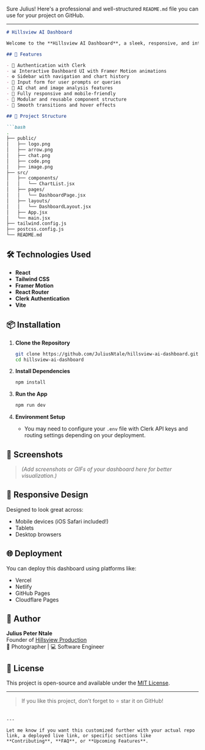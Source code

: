 Sure Julius! Here's a professional and well-structured `README.md` file you can use for your project on GitHub.

---

```markdown
# Hillsview AI Dashboard

Welcome to the **Hillsview AI Dashboard**, a sleek, responsive, and interactive user interface built with React, Tailwind CSS, and Framer Motion. This dashboard allows users to create charts, analyze images, interact with AI features, and access recent chart data. It also integrates authentication via Clerk and provides easy navigation for both desktop and mobile users.

## 🚀 Features

- 🔐 Authentication with Clerk
- 📊 Interactive Dashboard UI with Framer Motion animations
- ⚙️ Sidebar with navigation and chart history
- 💬 Input form for user prompts or queries
- 🧠 AI chat and image analysis features
- 📱 Fully responsive and mobile-friendly
- 🧩 Modular and reusable component structure
- 🌈 Smooth transitions and hover effects

## 📂 Project Structure

```bash
.
├── public/
│   ├── logo.png
│   ├── arrow.png
│   ├── chat.png
│   ├── code.png
│   ├── image.png
├── src/
│   ├── components/
│   │   └── ChartList.jsx
│   ├── pages/
│   │   └── DashboardPage.jsx
│   ├── layouts/
│   │   └── DashboardLayout.jsx
│   ├── App.jsx
│   └── main.jsx
├── tailwind.config.js
├── postcss.config.js
└── README.md
```

## 🛠️ Technologies Used

- **React**
- **Tailwind CSS**
- **Framer Motion**
- **React Router**
- **Clerk Authentication**
- **Vite**

## 📦 Installation

1. **Clone the Repository**
   ```bash
   git clone https://github.com/JuliusNtale/hillsview-ai-dashboard.git
   cd hillsview-ai-dashboard
   ```

2. **Install Dependencies**
   ```bash
   npm install
   ```

3. **Run the App**
   ```bash
   npm run dev
   ```

4. **Environment Setup**
   - You may need to configure your `.env` file with Clerk API keys and routing settings depending on your deployment.

## 📸 Screenshots

> *(Add screenshots or GIFs of your dashboard here for better visualization.)*

## 📲 Responsive Design

Designed to look great across:
- Mobile devices (iOS Safari included!)
- Tablets
- Desktop browsers

## 🌐 Deployment

You can deploy this dashboard using platforms like:
- Vercel
- Netlify
- GitHub Pages
- Cloudflare Pages

## 🙌 Author

**Julius Peter Ntale**  
Founder of [Hillsview Production](https://hillsviewproduction.com)  
📸 Photographer | 💻 Software Engineer

## 📃 License

This project is open-source and available under the [MIT License](LICENSE).

---

> If you like this project, don’t forget to ⭐ star it on GitHub!
```

---

Let me know if you want this customized further with your actual repo link, a deployed live link, or specific sections like **Contributing**, **FAQ**, or **Upcoming Features**.